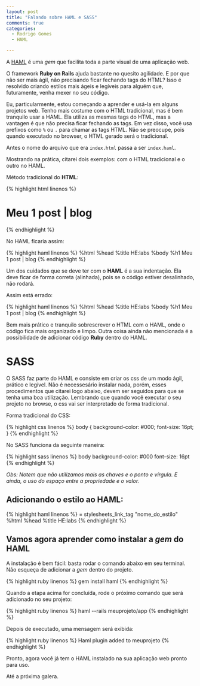 ```yaml
---
layout: post
title: "Falando sobre HAML e SASS"
comments: true
categories:
  - Rodrigo Gomes
  - HAML

---
```


A [HAML](http://www.haml.info/) é uma _gem_ que facilita toda a parte visual de uma aplicação web.

O framework **Ruby on Rails** ajuda bastante no quesito agilidade. E por que não ser mais ágil, não precisando ficar fechando tags do HTML? Isso é resolvido criando estilos mais ágeis e legíveis para alguém que, futuramente, venha mexer no seu código.

<!--more-->

Eu, particularmente, estou começando a aprender e usá-la em alguns projetos web. Tenho mais costume com o HTML tradicional, mas é bem tranquilo usar a HAML. Ela utiliza as mesmas tags do HTML, mas a vantagen é que não precisa ficar fechando as tags. Em vez disso, você usa prefixos como `%` ou `.` para chamar as tags HTML. Não se preocupe, pois quando executado no browser, o HTML gerado será o tradicional.

Antes o nome do arquivo que era `index.html` passa a ser `index.haml`.

Mostrando na prática, citarei dois exemplos: com o HTML tradicional e o outro no HAML.

Método tradicional do **HTML**:

{% highlight html linenos %}
<html>
  <head>
    <title>HE:labs </title>
  </head>
  <body>
    <h1>Meu 1 post | blog</h1>
  </body>
</html>
{% endhighlight %}

No HAML ficaria assim:

{% highlight haml linenos %}
%html
  %head
    %title HE:labs
  %body
    %h1
      Meu 1 post | blog
{% endhighlight %}

Um dos cuidados que se deve ter com o **HAML** é a sua indentação. Ela deve ficar de forma correta (alinhada), pois se o código estiver desalinhado, não rodará.

Assim está errado:

{% highlight haml linenos %}
%html
        %head
%title
   HE:labs
         %body
        %h1
         Meu 1 post  |  blog
{% endhighlight %}

Bem mais prático e tranquilo sobrescrever o HTML com o HAML, onde o código fica mais organizado e limpo. Outra coisa ainda não mencionada é a possibilidade de adicionar código **Ruby** dentro do HAML.

# SASS

O SASS faz parte do HAML e consiste em criar os css de um modo ágil, prático e legível. Não é necessesário instalar nada, porém, esses procedimentos que citarei logo abaixo, devem ser seguidos para que se tenha uma boa utilização. Lembrando que quando você executar o seu projeto no browse, o css vai ser interpretado de forma tradicional.

Forma tradicional do CSS:

{% highlight css linenos %}
body {
  background-color: #000;
  font-size: 16pt;
}
{% endhighlight %}

No SASS funciona da seguinte maneira:

{% highlight sass linenos %}
body
  background-color: #000
  font-size: 16pt
{% endhighlight %}

*Obs: Notem que não utilizamos mais as chaves e o ponto e vírgula. E ainda, o uso do espaço entre a propriedade e o valor.*


## Adicionando o estilo ao HAML:

{% highlight haml linenos %}
= stylesheets_link_tag "nome_do_estilo"
%html
  %head
    %title HE:labs
{% endhighlight %}

## Vamos agora aprender como instalar a _gem_ do HAML

A instalação é bem fácil: basta rodar o comando abaixo em seu terminal. Não esqueça de adicionar a _gem_ dentro do projeto.

{% highlight ruby linenos %}
gem install haml
{% endhighlight %}

Quando a etapa acima for concluída, rode o próximo comando que será adicionado no seu projeto:

{% highlight ruby linenos %}
haml --rails meuprojeto/app
{% endhighlight %}

Depois de executado, uma mensagem será exibida:

{% highlight ruby linenos %}
Haml plugin added to meuprojeto
{% endhighlight %}

Pronto, agora você já tem o HAML instalado na sua aplicação web pronto para uso.

Até a próxima galera.
